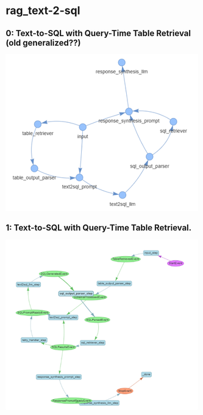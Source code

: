 # rag_text-2-sql

## 0: Text-to-SQL with Query-Time Table Retrieval (old generalized??)
![1755078271810](image/README/1755078271810.png)

## 1: Text-to-SQL with Query-Time Table Retrieval.
![1755078091971](image/README/1755078091971.png)